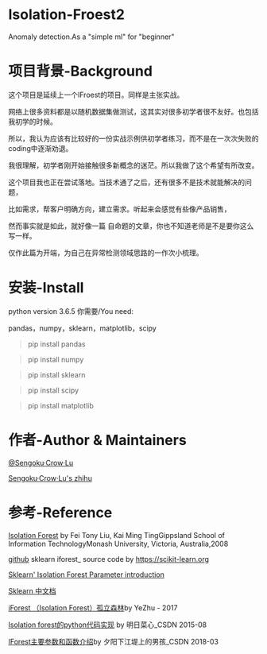 # Isolation-Froest2
Anomaly detection.As a "simple ml" for "beginner"

项目背景-Background
=====

这个项目是延续上一个IFroest的项目。同样是主张实战。

网络上很多资料都是以随机数据集做测试，这其实对很多初学者很不友好。也包括我初学的时候。

所以，我认为应该有比较好的一份实战示例供初学者练习，而不是在一次次失败的coding中逐渐劝退。

我很理解，初学者刚开始接触很多新概念的迷茫。所以我做了这个希望有所改变。

这个项目我也正在尝试落地。当技术通了之后，还有很多不是技术就能解决的问题，

比如需求，帮客户明确方向，建立需求。听起来会感觉有些像产品销售，

然而事实就是如此，就好像一篇 自命题的文章，你也不知道老师是不是要你这么写一样。


仅作此篇为开端，为自己在异常检测领域思路的一作次小梳理。

安装-Install
=====
python version 3.6.5
你需要/You need:

pandas，numpy，sklearn，matplotlib，scipy

> pip install pandas

> pip install numpy

> pip install sklearn

> pip install scipy

> pip install matplotlib



作者-Author & Maintainers
=====
<a href="https://github.com/SilenceSengoku">@Sengoku·Crow·Lu</a>

<a href="https://www.zhihu.com/people/firesnake-67/activities">Sengoku·Crow·Lu's zhihu</a>

参考-Reference
=====
<a href="https://cs.nju.edu.cn/zhouzh/zhouzh.files/publication/icdm08b.pdf">Isolation Forest</a>
by Fei Tony Liu, Kai Ming TingGippsland School of Information TechnologyMonash University, Victoria, Australia,2008

<a href="https://github.com/scikit-learn/scikit-learn/blob/master/sklearn/ensemble/_iforest.py">github</a> sklearn iforest_ source code by https://scikit-learn.org

<a href="https://scikit-learn.org/stable/modules/generated/sklearn.ensemble.IsolationForest.html#sklearn.ensemble.IsolationForest">Sklearn' Isolation Forest Parameter introduction</a>

<a href="https://sklearn.apachecn.org/docs/0.21.3/26.html">Sklearn 中文档</a>

<a href="https://www.zhihu.com/people/firesnake-67/activities">iForest （Isolation Forest）孤立森林</a>by YeZhu - 2017

<a href="https://blog.csdn.net/aiyinsimei/article/details/48003859#0-tsina-1-5960-397232819ff9a47a7b7e80a40613cfe1">Isolation forest的python代码实现</a> by 明日菜心_CSDN 2015-08

<a href="https://blog.csdn.net/ye1215172385/article/details/79762317">IForest主要参数和函数介绍</a>by 夕阳下江堤上的男孩_CSDN 2018-03

